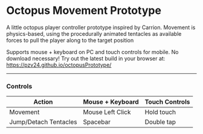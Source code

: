 # Octopus Movement Prototype

A little octopus player controller prototype inspired by Carrion. 
Movement is physics-based, using the procedurally animated tentacles as available forces to pull the player along to the target position

Supports mouse + keyboard on PC and touch controls for mobile.
No download necessary! Try out the latest build in your browser at: https://pzv24.github.io/octopusPrototype/

________________________________________________________________________________________________________________________________

### Controls ###

Action                  | Mouse + Keyboard    | Touch Controls 
---                     |---                  |---
Movement                | Mouse Left Click    | Hold touch
Jump/Detach Tentacles   | Spacebar            | Double tap
